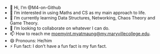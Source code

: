 - 👋 Hi, I’m @M4-on-Github
- 👀 I’m interested in using Maths and CS as my main approach to life.
- 🌱 I’m currently learning Data Structures, Networking, Chaos Theory and Game Theory.
- 💞️ I’m looking to collaborate on whatever I can do.
- 📫 How to reach me moemyint.myatmaung@my.maryvillecollege.edu.
- 😄 Pronouns: He/him
- ⚡ Fun fact: I don't have a fun fact is my fun fact.

<!---
M4-on-Github/M4-on-Github is a ✨ special ✨ repository because its `README.md` (this file) appears on your GitHub profile.
You can click the Preview link to take a look at your changes.
--->
